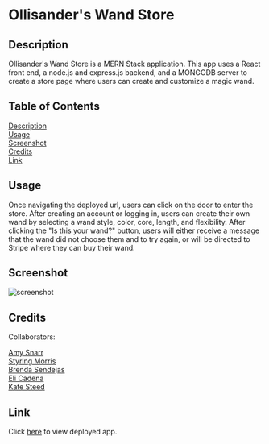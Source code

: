 # Ollisander's Wand Store

## Description
Ollisander's Wand Store is a MERN Stack application. This app uses a React front end, a node.js and express.js backend, and a MONGODB server to create a store page where users can create and customize a magic wand.

## Table of Contents
[Description](#Description)<br>
[Usage](#Usage)<br>
[Screenshot](#Screenshot)<br>
[Credits](#Credits)<br>
[Link](#Link)

## Usage
Once navigating the deployed url, users can click on the door to enter the store. After creating an account or logging in, users can create their own wand by selecting a wand style, color, core, length, and flexibility. After clicking the "Is this your wand?" button, users will either receive a message that the wand did not choose them and to try again, or will be directed to Stripe where they can buy their wand.

## Screenshot
![screenshot](./assets/screenshot.png)

## Credits
Collaborators:

<a href="https://github.com/sifrult">Amy Snarr</a><br>
<a href="https://github.com/Styrlingjohn">Styring Morris</a><br>
<a href="https://github.com/brenda255">Brenda Sendejas</a><br>
<a href="https://github.com/ecadena7">Eli Cadena</a><br>
<a href="https://github.com/Ksteed8859">Kate Steed</a><br>

## Link
Click <a href="https://wizard-wands-production-156b.up.railway.app">here</a> to view deployed app.
